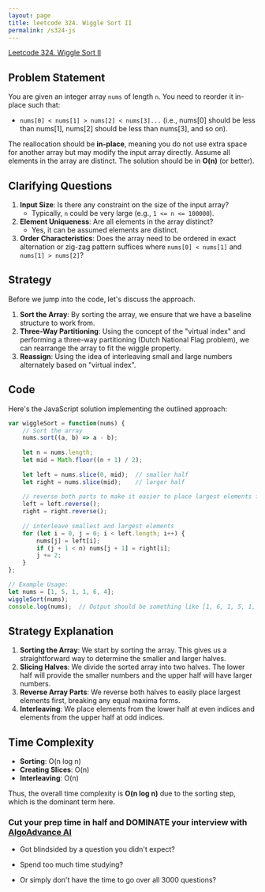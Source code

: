 ```yaml
---
layout: page
title: leetcode 324. Wiggle Sort II
permalink: /s324-js
---
```

[Leetcode 324. Wiggle Sort II](https://algoadvance.github.io/algoadvance/l324)
## Problem Statement

You are given an integer array `nums` of length `n`. You need to reorder it in-place such that:
- `nums[0] < nums[1] > nums[2] < nums[3]...` (i.e., nums[0] should be less than nums[1], nums[2] should be less than nums[3], and so on).

The reallocation should be **in-place**, meaning you do not use extra space for another array but may modify the input array directly. Assume all elements in the array are distinct. The solution should be in **O(n)** (or better).

## Clarifying Questions

1. **Input Size**: Is there any constraint on the size of the input array?
    - Typically, `n` could be very large (e.g., `1 <= n <= 100000`).
2. **Element Uniqueness**: Are all elements in the array distinct?
    - Yes, it can be assumed elements are distinct.
3. **Order Characteristics**: Does the array need to be ordered in exact alternation or zig-zag pattern suffices where `nums[0] < nums[1]` and `nums[1] > nums[2]`?

## Strategy

Before we jump into the code, let's discuss the approach.

1. **Sort the Array**: By sorting the array, we ensure that we have a baseline structure to work from.
2. **Three-Way Partitioning**: Using the concept of the "virtual index" and performing a three-way partitioning (Dutch National Flag problem), we can rearrange the array to fit the wiggle property.
3. **Reassign**: Using the idea of interleaving small and large numbers alternately based on "virtual index".

## Code

Here's the JavaScript solution implementing the outlined approach:

```javascript
var wiggleSort = function(nums) {
    // Sort the array
    nums.sort((a, b) => a - b);
    
    let n = nums.length;
    let mid = Math.floor((n + 1) / 2);
    
    let left = nums.slice(0, mid);  // smaller half
    let right = nums.slice(mid);    // larger half
    
    // reverse both parts to make it easier to place largest elements first thus breaking equal maximal form
    left = left.reverse();
    right = right.reverse();
    
    // interleave smallest and largest elements
    for (let i = 0, j = 0; i < left.length; i++) {
        nums[j] = left[i];
        if (j + 1 < n) nums[j + 1] = right[i];
        j += 2;
    }
};

// Example Usage:
let nums = [1, 5, 1, 1, 6, 4];
wiggleSort(nums);
console.log(nums);  // Output should be something like [1, 6, 1, 5, 1, 4]
```

## Strategy Explanation

1. **Sorting the Array**: We start by sorting the array. This gives us a straightforward way to determine the smaller and larger halves.
2. **Slicing Halves**: We divide the sorted array into two halves. The lower half will provide the smaller numbers and the upper half will have larger numbers.
3. **Reverse Array Parts**: We reverse both halves to easily place largest elements first, breaking any equal maxima forms.
4. **Interleaving**: We place elements from the lower half at even indices and elements from the upper half at odd indices.

## Time Complexity

- **Sorting**: O(n log n)
- **Creating Slices**: O(n)
- **Interleaving**: O(n)

Thus, the overall time complexity is **O(n log n)** due to the sorting step, which is the dominant term here.


### Cut your prep time in half and DOMINATE your interview with [AlgoAdvance AI](https://algoAdvance.com)

- Got blindsided by a question you didn't expect?

- Spend too much time studying?

- Or simply don't have the time to go over all 3000 questions?

